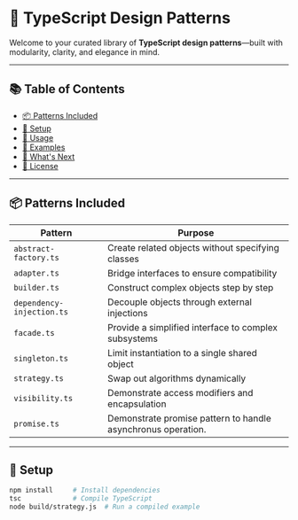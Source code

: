 # 🎨 TypeScript Design Patterns

Welcome to your curated library of **TypeScript design patterns**—built with modularity, clarity, and elegance in mind.

---

## 📚 Table of Contents
- [📦 Patterns Included](#patterns-included)
- [🔧 Setup](#️setup)
- [🚀 Usage](#usage)
- [📸 Examples](#examples)
- [🧭 What's Next](#whats-next)
- [📄 License](#license)

---

## 📦 Patterns Included

| Pattern                   | Purpose                                                                 |
|---------------------------|-------------------------------------------------------------------------|
| `abstract-factory.ts`     | Create related objects without specifying classes                       |
| `adapter.ts`              | Bridge interfaces to ensure compatibility                               |
| `builder.ts`              | Construct complex objects step by step                                  |
| `dependency-injection.ts` | Decouple objects through external injections                            |
| `facade.ts`               | Provide a simplified interface to complex subsystems                    |
| `singleton.ts`            | Limit instantiation to a single shared object                           |
| `strategy.ts`             | Swap out algorithms dynamically                                         |
| `visibility.ts`           | Demonstrate access modifiers and encapsulation                          |
| `promise.ts`              | Demonstrate promise pattern to handle asynchronus operation.            |

---

## 🔧 Setup

```bash
npm install     # Install dependencies
tsc             # Compile TypeScript
node build/strategy.js  # Run a compiled example
